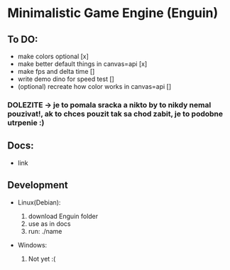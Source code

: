 # Minimalistic Game Engine (Enguin)
## To DO:
- make colors optional [x]
- make better default things in canvas=api [x]
- make fps and delta time []
- write demo dino for speed test []
- (optional) recreate how color works in canvas=api []

### DOLEZITE -> je to pomala sracka a nikto by to nikdy nemal pouzivat!, ak to chces pouzit tak sa chod zabit, je to podobne utrpenie :)

## Docs:
- link
## Development
- Linux(Debian):
	1. download Enguin folder
	2. use as in docs
	3. run: ./name

- Windows:
	1. Not yet :(
